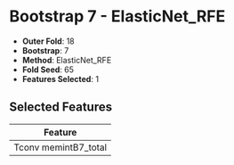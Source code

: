 # Bootstrap 7 - ElasticNet_RFE

- **Outer Fold**: 18
- **Bootstrap**: 7
- **Method**: ElasticNet_RFE
- **Fold Seed**: 65
- **Features Selected**: 1

## Selected Features

| Feature |
|---------|
| Tconv memintB7_total |
